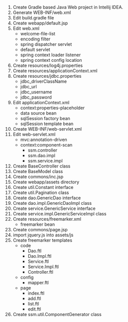 1. Create Gradle based Java Web project in Intellij IDEA.
2. Generate WEB-INF/web.xml
3. Edit build.gradle file
4. Create webapp/default.jsp
5. Edit web.xml
    - welcome-file-list
    - encoding filter
    - spring dispatcher servlet
    - default servlet
    - spring context loader listener
    - spring context config location
6. Create resources/log4j.properties
7. Create resources/applicationContext.xml
8. Create resources/jdbc.properties
    - jdbc_driverClassName
    - jdbc_url
    - jdbc_username
    - jdbc_password
9. Edit applicationContext.xml
    - context:properties-placeholder
    - data source bean
    - sqlSession factory bean
    - sqlSession template bean
10. Create WEB-INF/web-servlet.xml
11. Edit web-servlet.xml
    - mvc:annotation-driven
    - context:component-scan
        - ssm.controller
        - ssm.dao.impl
        - ssm.service.impl
12. Create BaseController class
13. Create BaseModel class
14. Create commons/inc.jsp
15. Create webapp/assets directory
16. Create util.Constant interface
17. Create util.Pagination class
18. Create dao.GenericDao interface
19. Create dao.impl.GenericDaoImpl class
20. Create service.GenericService interface
21. Create service.impl.GenericServiceImpl class
22. Create resources/freemarker.xml
    - freemarker bean    
23. Create commons/page.jsp
24. import jquery.js into assets/js
25. Create freemarker templates
    - code
        - Dao.ftl
        - Dao.Impl.ftl
        - Service.ftl
        - Service.Impl.ftl
        - Controller.ftl
    - config
        - mapper.ftl
    - page
        - index.ftl
        - add.ftl
        - list.ftl
        - edit.ftl
26. Create ssm.util.ComponentGenerator class